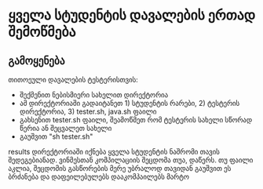 # ყველა სტუდენტის დავალების ერთად შემოწმება

## გამოყენება
თითოეული დავალების ტესტერისთვის:

- შექმენით ნებისმიერი სახელით დირექტორია
- ამ დირექტორიაში გადაიტანეთ  1) სტუდენტის რარები, 2) ტესტერის დირექტორია, 3) tester.sh, java.sh ფაილი 
- გახსენით tester.sh ფაილი, შეამოწმეთ რომ ტესტერის სახელი სწორად წერია ან შეცვალეთ სახელი
- გაუშვით  "sh tester.sh"

results დირექტორიაში იქნება ყველა სტუდენტის ნაშრომი თავის შედეგებიანად. ვინმესთან კომპილაციის შეცდომა თუა, დაწერს. თუ ფაილი აკლია, შეცდომის გასწორების მერე უბრალოდ თავიდან გაუშვით ეს ბრძანება და დაფეილებულებს დააკომპაილებს მარტო

